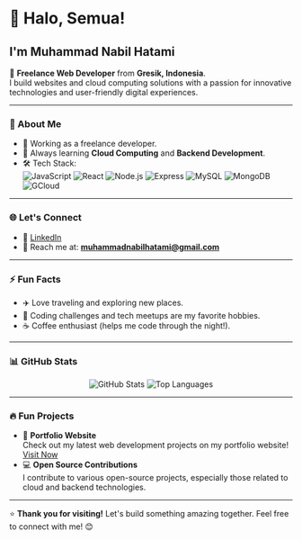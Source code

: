 # 👋 Halo, Semua!

## I'm Muhammad Nabil Hatami  
🚀 **Freelance Web Developer** from **Gresik, Indonesia**.  
I build websites and cloud computing solutions with a passion for innovative technologies and user-friendly digital experiences.

---

### 💼 About Me
- 🔭 Working as a freelance developer.
- 🌱 Always learning **Cloud Computing** and **Backend Development**.
- 🛠️ Tech Stack:  
  ![JavaScript](https://img.shields.io/badge/JavaScript-F7DF1E?style=for-the-badge&logo=javascript&logoColor=black)
  ![React](https://img.shields.io/badge/React-61DAFB?style=for-the-badge&logo=react&logoColor=black)
  ![Node.js](https://img.shields.io/badge/Node.js-339933?style=for-the-badge&logo=node.js&logoColor=white)
  ![Express](https://img.shields.io/badge/Express.js-000000?style=for-the-badge&logo=express&logoColor=white)
  ![MySQL](https://img.shields.io/badge/MySQL-4479A1?style=for-the-badge&logo=mysql&logoColor=white)
  ![MongoDB](https://img.shields.io/badge/MongoDB-47A248?style=for-the-badge&logo=mongodb&logoColor=white)
  ![GCloud](https://img.shields.io/badge/Google_Cloud-4285F4?style=for-the-badge&logo=google-cloud&logoColor=white)

---

### 🌐 Let's Connect
- 💼 [LinkedIn](https://www.linkedin.com/in/muhammad-nabil-hatami-2a13a8250/)  
- 📧 Reach me at: **muhammadnabilhatami@gmail.com**  

---

### ⚡ Fun Facts
- ✈️ Love traveling and exploring new places.
- 🎯 Coding challenges and tech meetups are my favorite hobbies.
- ☕ Coffee enthusiast (helps me code through the night!).

---

### 📊 GitHub Stats
<p align="center">
  <img src="https://github-readme-stats.vercel.app/api?username=muhammad-nabil-hatami&show_icons=true&theme=radical" alt="GitHub Stats" />
  <img src="https://github-readme-stats.vercel.app/api/top-langs/?username=muhammad-nabil-hatami&layout=compact&theme=radical" alt="Top Languages" />
</p>

---

### 🔥 Fun Projects  
- 🎨 **Portfolio Website**  
  Check out my latest web development projects on my portfolio website! [Visit Now](https://your-portfolio-link.com)  
- 💻 **Open Source Contributions**  
  I contribute to various open-source projects, especially those related to cloud and backend technologies.

---

⭐️ **Thank you for visiting!** Let's build something amazing together. Feel free to connect with me! 😊
